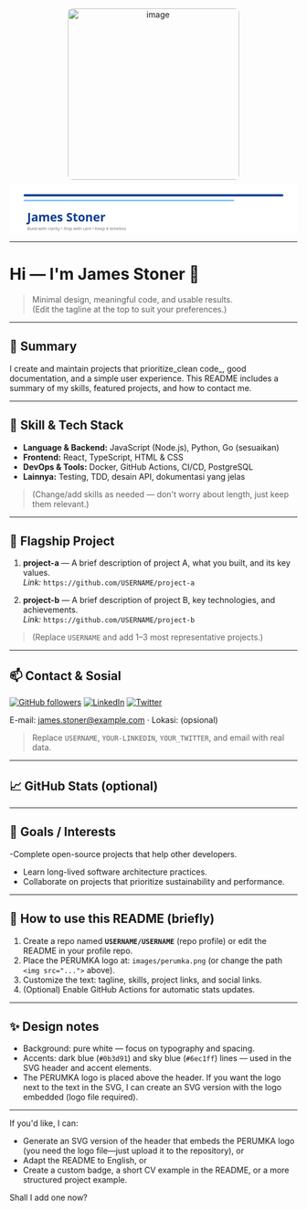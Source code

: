 <!-- ========================
     GitHub Profile README
     Theme: White / Dark-blue & Sky-blue lines
     Author: James Stoner
   ======================== -->

<!-- Header: inline SVG (white background) + space untuk logo PERUMKA -->
<div align="center">

<!-- Jika ingin menampilkan logo PERUMKA, letakkan file logo di folder 'images/perumka.png' atau ubah src sesuai lokasi -->
<img width="300" height="300" alt="image" src="https://github.com/user-attachments/assets/705c1d43-700a-4deb-9231-b660c9d62e19" alt="PERUMKA Logo" width="64" height="64" style="margin-bottom:8px; border-radius:8px;"/>

<!-- Inline SVG banner: white background, garis biru tua dan biru langit -->
<svg width="820" height="140" viewBox="0 0 820 140" xmlns="http://www.w3.org/2000/svg" role="img" aria-label="James Stoner banner">
  <rect width="820" height="140" fill="#ffffff"/>
  <!-- Garis biru tua -->
  <rect x="40" y="28" width="740" height="6" fill="#0b3d91" rx="3"/>
  <!-- Garis biru langit -->
  <rect x="40" y="44" width="600" height="4" fill="#6ec1ff" rx="2"/>
  <!-- Nama -->
  <text x="50" y="105" font-family="Segoe UI, Roboto, Arial" font-size="34" fill="#0b3d91" font-weight="700">James Stoner</text>
  <!-- Tagline (editable) -->
  <text x="50" y="130" font-family="Segoe UI, Roboto, Arial" font-size="12" fill="#6b7280">Build with clarity • Ship with care • Keep it timeless</text>
</svg>

</div>

---

# Hi — I'm **James Stoner** 👋

> Minimal design, meaningful code, and usable results.  
> (Edit the tagline at the top to suit your preferences.)

---

## 🔷 Summary
I create and maintain projects that prioritize_clean code_, good documentation, and a simple user experience. This README includes a summary of my skills, featured projects, and how to contact me.

---

## 🧰 Skill & Tech Stack
- **Language & Backend:** JavaScript (Node.js), Python, Go (sesuaikan)
- **Frontend:** React, TypeScript, HTML & CSS
- **DevOps & Tools:** Docker, GitHub Actions, CI/CD, PostgreSQL
- **Lainnya:** Testing, TDD, desain API, dokumentasi yang jelas

> (Change/add skills as needed — don't worry about length, just keep them relevant.)

---

## 💼 Flagship Project
1. **project-a** — A brief description of project A, what you built, and its key values.  
   _Link:_ `https://github.com/USERNAME/project-a`

2. **project-b** — A brief description of project B, key technologies, and achievements.  
   _Link:_ `https://github.com/USERNAME/project-b`

> (Replace `USERNAME` and add 1–3 most representative projects.)

---

## 📫 Contact & Sosial
[![GitHub followers](https://img.shields.io/github/followers/USERNAME?label=follow&style=social)](https://github.com/USERNAME)
[![LinkedIn](https://img.shields.io/badge/LinkedIn-Connect-blue?logo=linkedin&style=for-the-badge)](https://www.linkedin.com/in/YOUR-LINKEDIN)
[![Twitter](https://img.shields.io/twitter/follow/YOUR_TWITTER?style=social)](https://twitter.com/YOUR_TWITTER)

E-mail: james.stoner@example.com  ·  Lokasi: (opsional)

> Replace `USERNAME`, `YOUR-LINKEDIN`, `YOUR_TWITTER`, and email with real data.
---

## 📈 GitHub Stats (optional)
<!-- If you want to display stats, uncomment the line below after adding an action or adjusting the configuration. -->
<!--
<p align="center">
  <img src="https://github-readme-stats.vercel.app/api?username=james1982-7fdl&show_icons=true&theme=default&hide_border=true" alt="GitHub Stats">
</p>
-->

---

## 🎯 Goals / Interests
-Complete open-source projects that help other developers.
- Learn long-lived software architecture practices.
- Collaborate on projects that prioritize sustainability and performance.

---

## 📌 How to use this README (briefly)
1. Create a repo named **`USERNAME/USERNAME`** (repo profile) or edit the README in your profile repo.
2. Place the PERUMKA logo at: `images/perumka.png` (or change the path `<img src="...">` above).
3. Customize the text: tagline, skills, project links, and social links.
4. (Optional) Enable GitHub Actions for automatic stats updates.

---

## ✨ Design notes
- Background: pure white — focus on typography and spacing.
- Accents: dark blue (`#0b3d91`) and sky blue (`#6ec1ff`) lines — used in the SVG header and accent elements.
- The PERUMKA logo is placed above the header. If you want the logo next to the text in the SVG, I can create an SVG version with the logo embedded (logo file required).

---

If you'd like, I can:
- Generate an SVG version of the header that embeds the PERUMKA logo (you need the logo file—just upload it to the repository), or
- Adapt the README to English, or
- Create a custom badge, a short CV example in the README, or a more structured project example.

Shall I add one now?
